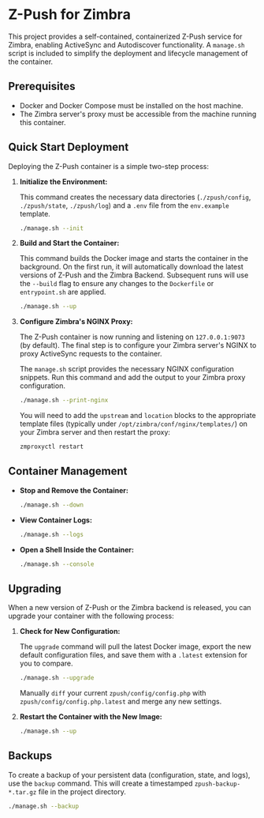 # Z-Push for Zimbra

This project provides a self-contained, containerized Z-Push service for Zimbra, enabling ActiveSync and Autodiscover functionality. A `manage.sh` script is included to simplify the deployment and lifecycle management of the container.

## Prerequisites

- Docker and Docker Compose must be installed on the host machine.
- The Zimbra server's proxy must be accessible from the machine running this container.

## Quick Start Deployment

Deploying the Z-Push container is a simple two-step process:

1.  **Initialize the Environment:**

    This command creates the necessary data directories (`./zpush/config`, `./zpush/state`, `./zpush/log`) and a `.env` file from the `env.example` template.

    ```bash
    ./manage.sh --init
    ```

2.  **Build and Start the Container:**

    This command builds the Docker image and starts the container in the background. On the first run, it will automatically download the latest versions of Z-Push and the Zimbra Backend. Subsequent runs will use the `--build` flag to ensure any changes to the `Dockerfile` or `entrypoint.sh` are applied.

    ```bash
    ./manage.sh --up
    ```

3.  **Configure Zimbra's NGINX Proxy:**

    The Z-Push container is now running and listening on `127.0.0.1:9073` (by default). The final step is to configure your Zimbra server's NGINX to proxy ActiveSync requests to the container.

    The `manage.sh` script provides the necessary NGINX configuration snippets. Run this command and add the output to your Zimbra proxy configuration.

    ```bash
    ./manage.sh --print-nginx
    ```

    You will need to add the `upstream` and `location` blocks to the appropriate template files (typically under `/opt/zimbra/conf/nginx/templates/`) on your Zimbra server and then restart the proxy:

    ```bash
    zmproxyctl restart
    ```

## Container Management

-   **Stop and Remove the Container:**
    ```bash
    ./manage.sh --down
    ```

-   **View Container Logs:**
    ```bash
    ./manage.sh --logs
    ```

-   **Open a Shell Inside the Container:**
    ```bash
    ./manage.sh --console
    ```

## Upgrading

When a new version of Z-Push or the Zimbra backend is released, you can upgrade your container with the following process:

1.  **Check for New Configuration:**

    The `upgrade` command will pull the latest Docker image, export the new default configuration files, and save them with a `.latest` extension for you to compare.

    ```bash
    ./manage.sh --upgrade
    ```
    Manually `diff` your current `zpush/config/config.php` with `zpush/config/config.php.latest` and merge any new settings.

2.  **Restart the Container with the New Image:**
    ```bash
    ./manage.sh --up
    ```

## Backups

To create a backup of your persistent data (configuration, state, and logs), use the `backup` command. This will create a timestamped `zpush-backup-*.tar.gz` file in the project directory.

```bash
./manage.sh --backup
